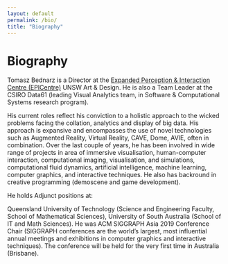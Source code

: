 ```yaml
---
layout: default
permalink: /bio/
title: "Biography"
---
```


# Biography

Tomasz Bednarz is a Director at the [Expanded Perception & Interaction Centre (EPICentre)](http://epicentre.matters.today) UNSW Art & Design. He is also a Team Leader at the CSIRO Data61 (leading Visual Analytics team, in Software & Computational Systems research program).

His current roles reflect his conviction to a holistic approach to the wicked problems facing the collation, analytics and display of big data. His approach is expansive and encompasses the use of novel technologies such as Augmented Reality, Virtual Reality, CAVE, Dome, AVIE, often in combination. Over the last couple of years, he has been involved in wide range of projects in area of immersive visualisation, human-computer interaction, computational imaging, visualisation, and simulations, computational fluid dynamics, artificial intelligence, machine learning, computer graphics, and interactive techniques. He also has backround in creative programming (demoscene and game development).

He holds Adjunct positions at:

Queensland University of Technology (Science and Engineering Faculty, School of Mathematical Sciences),
University of South Australia (School of IT and Math Sciences).
He was ACM SIGGRAPH Asia 2019 Conference Chair (SIGGRAPH conferences are the world’s largest, most influential annual meetings and exhibitions in computer graphics and interactive techniques). The conference will be held for the very first time in Australia (Brisbane).
